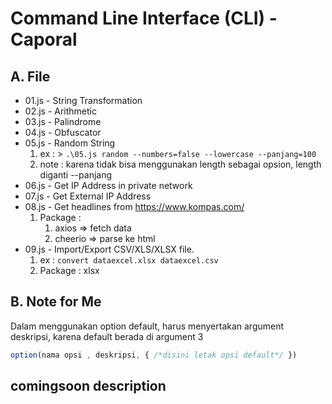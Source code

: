 # Command Line Interface (CLI) - Caporal
## A. File
- 01.js - String Transformation
- 02.js - Arithmetic
- 03.js - Palindrome
- 04.js - Obfuscator
- 05.js - Random String
    1. ex   : > ```.\05.js random --numbers=false --lowercase --panjang=100```
    2. note : karena tidak bisa menggunakan length sebagai opsion, length diganti --panjang
- 06.js - Get IP Address in private network
- 07.js - Get External IP Address
- 08.js - Get headlines from https://www.kompas.com/
    1. Package : 
         1.  axios      => fetch data
         2.  cheerio    => parse ke html
- 09.js - Import/Export CSV/XLS/XLSX file.
    1. ex       : ```convert dataexcel.xlsx dataexcel.csv```
    2. Package : xlsx


## B. Note for Me
Dalam menggunakan option default, harus menyertakan argument deskripsi, karena default berada di argument 3
```js
option(nama opsi , deskripsi, { /*disini letak opsi default*/ })
```

## comingsoon description
